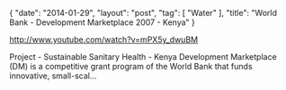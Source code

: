 {
   "date": "2014-01-29",
   "layout": "post",
   "tag": [
      "Water"
   ],
   "title": "World Bank - Development Marketplace 2007 - Kenya"
}

http://www.youtube.com/watch?v=mPX5y_dwuBM  

Project - Sustainable Sanitary Health - Kenya Development Marketplace (DM) is a competitive grant program of the World Bank that funds innovative, small-scal...